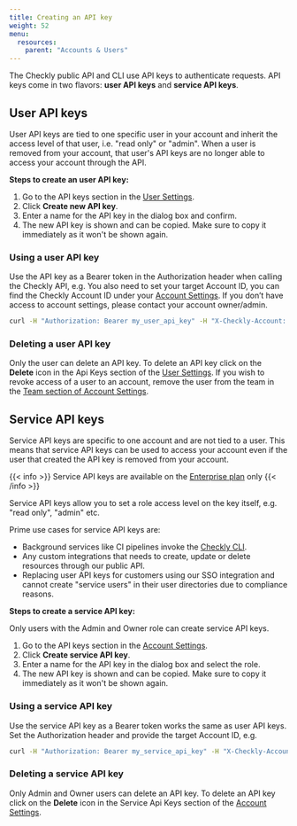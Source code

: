 ```yaml
---
title: Creating an API key
weight: 52
menu:
  resources:
    parent: "Accounts & Users"
---
```


The Checkly public API and CLI use API keys to authenticate requests. API keys come in two flavors: **user API keys** 
and **service API keys**.

## User API keys

User API keys are tied to one specific user in your account and inherit the access level of that user, i.e. "read only" or "admin".
When a user is removed from your account, that user's API keys are no longer able to access your account through the API.

**Steps to create an user API key:** 

1. Go to the API keys section in the [User Settings](https://app.checklyhq.com/settings/user/).
2. Click **Create new API key**.
3. Enter a name for the API key in the dialog box and confirm.
4. The new API key is shown and can be copied. Make sure to copy it immediately as it won't be shown again.

### Using a user API key

Use the API key as a Bearer token in the Authorization header when calling the Checkly API, e.g.
You also need to set your target Account ID, you can find the Checkly Account ID under your [Account Settings](https://app.checklyhq.com/settings/account/general). 
If you don’t have access to account settings, please contact your account owner/admin.


```sh
curl -H "Authorization: Bearer my_user_api_key" -H "X-Checkly-Account: my_account_ID" https://api.checklyhq.com/v1/checks
```

### Deleting a user API key

Only the user can delete an API key. To delete an API key click on the **Delete** icon in the Api Keys section of the [User Settings](https://app.checklyhq.com/settings/user/). 
If you wish to revoke access of a user to an account, remove the user from the team in the [Team section of Account Settings](https://app.checklyhq.com/settings/account/team). 

## Service API keys

Service API keys are specific to one account and are not tied to a user. This means that service API keys can be used to 
access your account even if the user that created the API key is removed from your account.

{{< info >}}
Service API keys are available on the [Enterprise plan](https://www.checklyhq.com/pricing) only
{{< /info >}}

Service API keys allow you to set a role access level on the key itself, e.g. "read only", "admin" etc. 

Prime use cases for service API keys are:

- Background services like CI pipelines invoke the [Checkly CLI](/docs/cli).
- Any custom integrations that needs to create, update or delete resources through our public API.
- Replacing user API keys for customers using our SSO integration and cannot create "service users" in their user directories
due to compliance reasons.

**Steps to create a service API key:**

Only users with the Admin and Owner role can create service API keys.

1. Go to the API keys section in the [Account Settings](https://app.checklyhq.com/settings/account/api-keys).
2. Click **Create service API key**.
3. Enter a name for the API key in the dialog box and select the role.
4. The new API key is shown and can be copied. Make sure to copy it immediately as it won't be shown again.

### Using a service API key

Use the service API key as a Bearer token works the same as user API keys. Set the Authorization header and provide the
target Account ID, e.g.

```sh
curl -H "Authorization: Bearer my_service_api_key" -H "X-Checkly-Account: my_account_ID" https://api.checklyhq.com/v1/checks
```

### Deleting a service API key

Only Admin and Owner users can delete an API key. To delete an API key click on the **Delete** icon in the Service Api 
Keys section of the [Account Settings](https://app.checklyhq.com/settings/account/api-keys).

